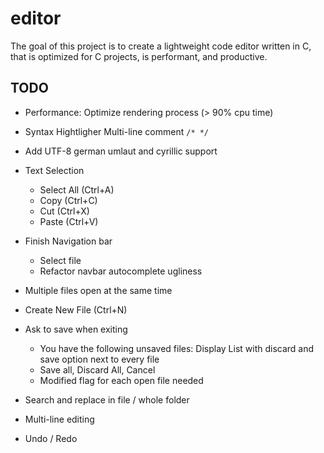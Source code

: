# editor

The goal of this project is to create a lightweight code editor written in C,
that is optimized for C projects, is performant, and productive.

## TODO

- Performance: Optimize rendering process (> 90% cpu time)

- Syntax Hightligher Multi-line comment `/* */`

- Add UTF-8 german umlaut and cyrillic support

- Text Selection
	- Select All (Ctrl+A)
	- Copy (Ctrl+C)
	- Cut (Ctrl+X)
	- Paste (Ctrl+V)

- Finish Navigation bar
	- Select file
	- Refactor navbar autocomplete ugliness

- Multiple files open at the same time
- Create New File (Ctrl+N)
- Ask to save when exiting
	- You have the following unsaved files: Display List with
		discard and save option next to every file
	- Save all, Discard All, Cancel
	- Modified flag for each open file needed

- Search and replace in file / whole folder

- Multi-line editing

- Undo / Redo
